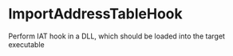 # ImportAddressTableHook
Perform IAT hook in a DLL, which should be loaded into the target executable
